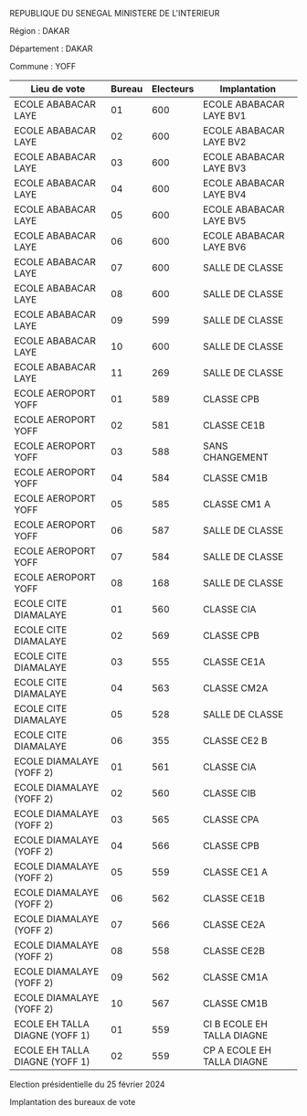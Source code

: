 REPUBLIQUE DU SENEGAL MINISTERE DE L'INTERIEUR

Région : DAKAR

Département : DAKAR

Commune : YOFF

| Lieu de vote | Bureau | Electeurs | Implantation |
| - | - | - | - |
| ECOLE ABABACAR LAYE | 01 | 600 | ECOLE ABABACAR LAYE BV1 |
| ECOLE ABABACAR LAYE | 02 | 600 | ECOLE ABABACAR LAYE BV2 |
| ECOLE ABABACAR LAYE | 03 | 600 | ECOLE ABABACAR LAYE BV3 |
| ECOLE ABABACAR LAYE | 04 | 600 | ECOLE ABABACAR LAYE BV4 |
| ECOLE ABABACAR LAYE | 05 | 600 | ECOLE ABABACAR LAYE BV5 |
| ECOLE ABABACAR LAYE | 06 | 600 | ECOLE ABABACAR LAYE BV6 |
| ECOLE ABABACAR LAYE | 07 | 600 | SALLE DE CLASSE |
| ECOLE ABABACAR LAYE | 08 | 600 | SALLE DE CLASSE |
| ECOLE ABABACAR LAYE | 09 | 599 | SALLE DE CLASSE |
| ECOLE ABABACAR LAYE | 10 | 600 | SALLE DE CLASSE |
| ECOLE ABABACAR LAYE | 11 | 269 | SALLE DE CLASSE |
| ECOLE AEROPORT YOFF | 01 | 589 | CLASSE CPB |
| ECOLE AEROPORT YOFF | 02 | 581 | CLASSE CE1B |
| ECOLE AEROPORT YOFF | 03 | 588 | SANS CHANGEMENT |
| ECOLE AEROPORT YOFF | 04 | 584 | CLASSE CM1B |
| ECOLE AEROPORT YOFF | 05 | 585 | CLASSE CM1 A |
| ECOLE AEROPORT YOFF | 06 | 587 | SALLE DE CLASSE |
| ECOLE AEROPORT YOFF | 07 | 584 | SALLE DE CLASSE |
| ECOLE AEROPORT YOFF | 08 | 168 | SALLE DE CLASSE |
| ECOLE CITE DIAMALAYE | 01 | 560 | CLASSE CIA |
| ECOLE CITE DIAMALAYE | 02 | 569 | CLASSE CPB |
| ECOLE CITE DIAMALAYE | 03 | 555 | CLASSE CE1A |
| ECOLE CITE DIAMALAYE | 04 | 563 | CLASSE CM2A |
| ECOLE CITE DIAMALAYE | 05 | 528 | SALLE DE CLASSE |
| ECOLE CITE DIAMALAYE | 06 | 355 | CLASSE CE2 B |
| ECOLE DIAMALAYE (YOFF 2) | 01 | 561 | CLASSE CIA |
| ECOLE DIAMALAYE (YOFF 2) | 02 | 560 | CLASSE CIB |
| ECOLE DIAMALAYE (YOFF 2) | 03 | 565 | CLASSE CPA |
| ECOLE DIAMALAYE (YOFF 2) | 04 | 566 | CLASSE CPB |
| ECOLE DIAMALAYE (YOFF 2) | 05 | 559 | CLASSE CE1 A |
| ECOLE DIAMALAYE (YOFF 2) | 06 | 562 | CLASSE CE1B |
| ECOLE DIAMALAYE (YOFF 2) | 07 | 566 | CLASSE CE2A |
| ECOLE DIAMALAYE (YOFF 2) | 08 | 558 | CLASSE CE2B |
| ECOLE DIAMALAYE (YOFF 2) | 09 | 562 | CLASSE CM1A |
| ECOLE DIAMALAYE (YOFF 2) | 10 | 567 | CLASSE CM1B |
| ECOLE EH TALLA DIAGNE (YOFF 1) | 01 | 559 | CI B ECOLE EH TALLA DIAGNE |
| ECOLE EH TALLA DIAGNE (YOFF 1) | 02 | 559 | CP A ECOLE EH TALLA DIAGNE |

<!-- PageNumber="41/43" -->

Election présidentielle du 25 février 2024

Implantation des bureaux de vote

